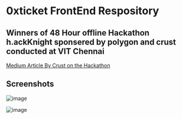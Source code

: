 # 0xticket FrontEnd Respository 

## Winners of 48 Hour offline Hackathon h.ackKnight sponsered by polygon and crust conducted at VIT Chennai
[Medium Article By Crust on the Hackathon](https://medium.com/crustnetwork/recap-of-1st-crust-network-hackathon-in-india-a0d84c78473b)

## Screenshots
![image](https://user-images.githubusercontent.com/83594610/184533914-3e8cd7bc-1687-4eb6-86db-056e0e01bc98.png)

![image](https://user-images.githubusercontent.com/83594610/184534670-65ccfcdb-2428-41e8-a3dd-4144454b142a.png)
